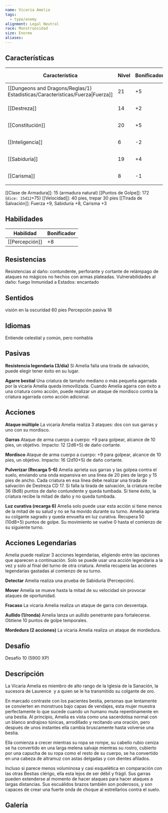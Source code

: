 ```yaml
---
name: Vicaria Amelia
tags:
  - type/enemy
alignment: Legal Neutral
race: Monstruosidad
size: Enorme
aliases:
---
```


## Características

| Característica                                                                 | Nivel | Bonificador | Lanzar dado      |
| ------------------------------------------------------------------------------ | ----- | ----------- | ---------------- |
| [[Dungeons and Dragons/Reglas/1) Estadisticas/Características/Fuerza\|Fuerza]] | 21    | +5          | `dice: 1d20 + 0` |
| [[Destreza]]                                                                   | 14    | +2          | `dice: 1d20 + 0` |
| [[Constitución]]                                                               | 20    | +5          | `dice: 1d20 + 0` |
| [[Inteligencia]]                                                               | 6     | -2          | `dice: 1d20 + 0` |
| [[Sabiduría]]                                                                  | 19    | +4          | `dice: 1d20 + 0` |
| [[Carisma]]                                                                    | 8     | -1          | `dice: 1d20 + 0` |

[[Clase de Armadura]]: 15 (armadura natural)
[[Puntos de Golpe]]: 172 (`dice: 15d12`+75)
[[Velocidad]]: 40 pies, trepar 30 pies
[[Tirada de Salvación]]: Fuerza +9, Sabiduría +8, Carisma +3

## Habilidades

| Habilidad      | Bonificador |
| -------------- | ----------- |
| [[Percepción]] | +8          |

## Resistencias

Resistencias al daño: contundente, perforante y cortante de relámpago de ataques no mágicos no hechos con armas plateadas.
Vulnerabilidades al daño: fuego
Inmunidad a Estados: encantado

## Sentidos

visión en la oscuridad 60 pies
Percepción pasiva 18

## Idiomas

Entiende celestial y común, pero nonhabla

## Pasivas

**Resistencia legendaria (3/día)**
Si Amelia falla una tirada de salvación, puede elegir tener éxito en su lugar.

**Agarre bestial**
Una criatura de tamaño mediano o más pequeña agarrada por la vicaria Amelia queda inmovilizada. Cuando Amelia agarra con éxito a una criatura como acción, puede realizar un ataque de mordisco contra la criatura agarrada como acción adicional.

## Acciones

**Ataque múltiple**
La vicaria Amelia realiza 3 ataques: dos con sus garras y uno con su mordisco.

**Garras**
Ataque de arma cuerpo a cuerpo: +9 para golpear, alcance de 10 pies, un objetivo.
Impacto: 12 (2d6+5) de daño cortante.

**Mordisco**
Ataque de arma cuerpo a cuerpo: +9 para golpear, alcance de 10 pies, un objetivo.
Impacto: 16 (2d10+5) de daño cortante.

**Pulverizar (Recarga 5-6)**
Amelia aprieta sus garras y las golpea contra el suelo, enviando una onda expansiva en una línea de 20 pies de largo y 15 pies de ancho. Cada criatura en esa línea debe realizar una tirada de salvación de Destreza CD 17. Si falla la tirada de salvación, la criatura recibe 36 (8d8) puntos de daño contundente y queda tumbada. Si tiene éxito, la criatura recibe la mitad de daño y no queda tumbada.

**Luz curativa (recarga 6)**
Amelia solo puede usar esta acción si tiene menos de la mitad de su salud y no se ha movido durante su turno. Amelia aprieta su colgante sagrado y queda envuelta en luz curativa. Recupera 50 (10d8+5) puntos de golpe. Su movimiento se vuelve 0 hasta el comienzo de su siguiente turno.

## Acciones Legendarias

Amelia puede realizar 3 acciones legendarias, eligiendo entre las opciones que aparecen a continuación. Solo se puede usar una acción legendaria a la vez y solo al final del turno de otra criatura. Amelia recupera las acciones legendarias gastadas al comienzo de su turno.

**Detectar**
Amelia realiza una prueba de Sabiduría (Percepción).

**Mover**
Amelia se mueve hasta la mitad de su velocidad sin provocar ataques de oportunidad.

**Fracaso**
La vicaria Amelia realiza un ataque de garra con desventaja.

**Aullido (1/ronda)**
Amelia lanza un aullido penetrante para fortalecerse. Obtiene 10 puntos de golpe temporales.

**Mordedura (2 acciones)**
La vicaria Amelia realiza un ataque de mordedura.

## Desafío

Desafío 10 (5900 XP)

## Descripción

La Vicaria Amelia es miembro de alto rango de la Iglesia de la Sanación, la sucesora de Laurence  y a quien se le ha transmitido su colgante de oro.

En marcado contraste con los pacientes bestia, personas que lentamente se convierten en monstruos bajo capas de vendajes, esta mujer muestra perfectamente lo que sucede cuando un humano muta repentinamente en una bestia. Al principio, Amelia es vista como una sacerdotisa normal con un blanco andrajoso túnicas, arrodillado y recitando una oración, pero después de unos instantes ella cambia bruscamente hasta volverse una bestia.

Ella comienza a crecer mientras su ropa se rompe, su cabello rubio ceniza se ha convertido en una larga melena salvaje mientras su rostro, cubierto por una capucha de su ropa como el resto de su cuerpo, se ha convertido en una cabeza de altramuz con astas delgadas y con dientes afilados.

Incluso si parece menos voluminosa y casi esquelética en comparación con las otras Bestias clérigo, ella esta lejos de ser débil y frágil. Sus garras pueden extenderse al momento de hacer ataques para hacer ataques a largas distancias. Sus escuálidos brazos también son poderosos, y son capaces de crear una fuerte onda de choque al estrellarlos contra el suelo.

## Galería
